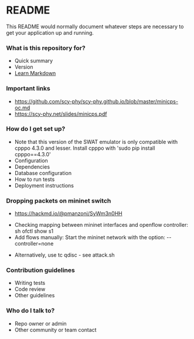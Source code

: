 # README #

This README would normally document whatever steps are necessary to get your application up and running.

### What is this repository for? ###

* Quick summary
* Version
* [Learn Markdown](https://bitbucket.org/tutorials/markdowndemo)

### Important links ###
* https://github.com/scy-phy/scy-phy.github.io/blob/master/minicps-oc.md
* https://scy-phy.net/slides/minicps.pdf

### How do I get set up? ###

* Note that this version of the SWAT emulator is only compatible with cpppo 4.3.0 and lesser. Install cpppo with 'sudo pip install cpppo==4.3.0'
* Configuration
* Dependencies
* Database configuration
* How to run tests
* Deployment instructions

### Dropping packets on mininet switch ###
* https://hackmd.io/@pmanzoni/SyWm3n0HH
- Checking mapping between mininet interfaces and openflow controller: sh ofctl show s1
- Add flows manually: Start the mininet network with the option: --controller=none
* Alternatively, use tc qdisc - see attack.sh

### Contribution guidelines ###

* Writing tests
* Code review
* Other guidelines

### Who do I talk to? ###

* Repo owner or admin
* Other community or team contact
